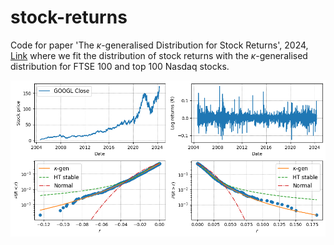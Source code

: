 # stock-returns

Code for paper 'The $\kappa$-generalised Distribution for Stock Returns', 2024, [Link](https://arxiv.org/abs/2405.09929) where we fit the distribution of stock returns with the $\kappa$-generalised distribution for FTSE 100 and top 100 Nasdaq stocks.

![Pic](https://github.com/saf92/stock-returns/blob/main/plots/GOOGL.png)
